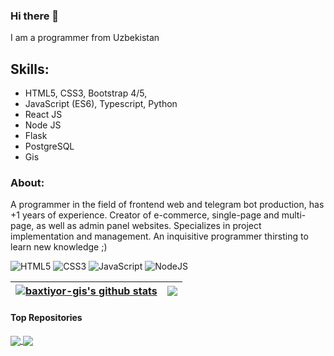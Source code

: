 ### Hi there 👋

I am a programmer from Uzbekistan 

## Skills:
* HTML5, CSS3, Bootstrap 4/5, 
* JavaScript (ES6), Typescript, Python
* React JS
* Node JS
* Flask
* PostgreSQL
* Gis

### About:
A programmer in the field of frontend web and telegram bot production, has +1 years of experience. Creator of e-commerce, single-page and multi-page, as well as admin panel websites. Specializes in project implementation and management. An inquisitive programmer thirsting to learn new knowledge ;)




<img src="https://camo.githubusercontent.com/49fbb99f92674cc6825349b154b65aaf4064aec465d61e8e1f9fb99da3d922a1/68747470733a2f2f696d672e736869656c64732e696f2f62616467652f68746d6c352d2532334533344632362e7376673f7374796c653d666f722d7468652d6261646765266c6f676f3d68746d6c35266c6f676f436f6c6f723d7768697465" alt="HTML5" data-canonical-src="https://img.shields.io/badge/html5-%23E34F26.svg?style=for-the-badge&amp;logo=html5&amp;logoColor=white" style="max-width: 100%;"> <img src="https://camo.githubusercontent.com/e6b67b27998fca3bccf4c0ee479fc8f9de09d91f389cccfbe6cb1e29c10cfbd7/68747470733a2f2f696d672e736869656c64732e696f2f62616467652f637373332d2532333135373242362e7376673f7374796c653d666f722d7468652d6261646765266c6f676f3d63737333266c6f676f436f6c6f723d7768697465" alt="CSS3" data-canonical-src="https://img.shields.io/badge/css3-%231572B6.svg?style=for-the-badge&amp;logo=css3&amp;logoColor=white" style="max-width: 100%;"> <img src="https://camo.githubusercontent.com/aeddc848275a1ffce386dc81c04541654ca07b2c43bbb8ad251085c962672aea/68747470733a2f2f696d672e736869656c64732e696f2f62616467652f6a6176617363726970742d2532333332333333302e7376673f7374796c653d666f722d7468652d6261646765266c6f676f3d6a617661736372697074266c6f676f436f6c6f723d253233463744463145" alt="JavaScript" data-canonical-src="https://img.shields.io/badge/javascript-%23323330.svg?style=for-the-badge&amp;logo=javascript&amp;logoColor=%23F7DF1E" style="max-width: 100%;"> <img src="https://camo.githubusercontent.com/7d7b100e379663ee40a20989e6c61737e6396c1dafc3a7c6d2ada8d4447eb0e4/68747470733a2f2f696d672e736869656c64732e696f2f62616467652f6e6f64652e6a732d3644413535463f7374796c653d666f722d7468652d6261646765266c6f676f3d6e6f64652e6a73266c6f676f436f6c6f723d7768697465" alt="NodeJS" data-canonical-src="https://img.shields.io/badge/node.js-6DA55F?style=for-the-badge&amp;logo=node.js&amp;logoColor=white" style="max-width: 100%;">



| <a href="https://github.com/baxtiyor-gis/baxtiyor-gis"><img align="center" src="https://github-readme-stats.vercel.app/api?username=baxtiyor-gis&show_icons=true&include_all_commits=false&theme=buefy&hide_border=true" alt="baxtiyor-gis's github stats" /></a> | <a href="https://github.com/baxtiyor-gis/baxtiyor-gis"><img align="center" src="https://github-readme-stats.vercel.app/api/top-langs/?username=baxtiyor-gis&theme=buefy&hide_border=true" /></a> |
| ------------- | ------------- |

#### Top Repositories


<a href="https://github.com/baxtiyor-gis/crop_monitoring">
  <img align="center" src="https://github-readme-stats.vercel.app/api/pin/?username=baxtiyor-gis&repo=crop_monitoring&theme=buefy" />
</a> 
<a href="https://github.com/AgroDevUz/ekinjoylash">
  <img align="center" src="https://github-readme-stats.vercel.app/api/pin/?username=AgroDevUz&repo=ekinjoylash&theme=buefy" />
</a>


